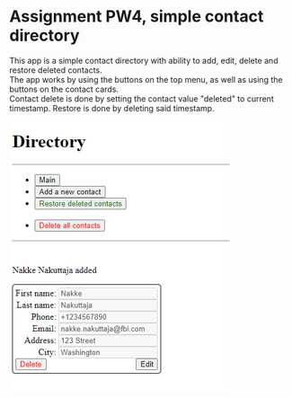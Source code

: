 # Assignment PW4, simple contact directory

This app is a simple contact directory with ability to add, edit, delete and restore deleted contacts.  
The app works by using the buttons on the top menu, as well as using the buttons on the contact cards.  
Contact delete is done by setting the contact value "deleted" to current timestamp. Restore is done by deleting said timestamp.


![alt text](screenshot.png "Screenshot")